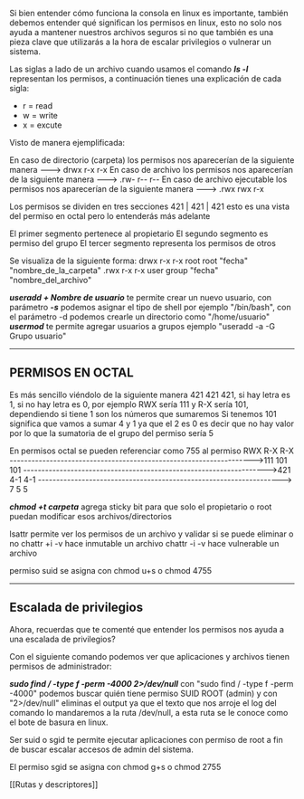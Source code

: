 Si bien entender cómo funciona la consola en linux es importante, también debemos entender qué significan los permisos en linux, esto no solo nos ayuda a mantener nuestros archivos seguros si no que también es una pieza clave que utilizarás a la hora de escalar privilegios o vulnerar un sistema.

Las siglas a lado de un archivo cuando usamos el comando __*ls -l*__ representan los permisos, a continuación tienes una explicación de cada sigla:

- r = read
- w = write
- x = excute 

Visto de manera ejemplificada:

En caso de directorio (carpeta) los permisos nos aparecerían de la siguiente manera ---> drwx r-x r-x
En caso de archivo los permisos nos aparecerían de la siguiente manera                    --->  .rw- r-- r--
En caso de archivo ejecutable los permisos nos aparecerían de la siguiente manera  --->  .rwx rwx r-x

Los permisos se dividen en tres secciones 421 | 421 | 421 esto es una vista del permiso en octal pero lo entenderás más adelante

El primer segmento pertenece al propietario 
El segundo segmento es permiso del grupo
El tercer segmento representa los permisos de otros

Se visualiza de la siguiente forma: 
drwx r-x r-x root root "fecha" "nombre_de_la_carpeta" 
.rwx r-x r-x user group "fecha" "nombre_del_archivo" 

*__useradd + Nombre de usuario__*  te permite crear un nuevo usuario, con parámetro *__-s__* podemos asignar el tipo de shell por ejemplo "/bin/bash", con el parámetro -d podemos crearle un directorio como "/home/usuario"
*__usermod__* te permite agregar usuarios a grupos ejemplo "useradd -a -G Grupo usuario"

------------------------------------------------------------------------------------
PERMISOS EN OCTAL
--------------------------------------------------------------------------------------------------------------------

Es más sencillo viéndolo de la siguiente manera 421 421 421, si hay letra es 1, si no hay letra es 0, por ejemplo RWX sería 111 y R-X sería 101, dependiendo si tiene 1 son los números que sumaremos
Si tenemos 101 significa que vamos a sumar 4 y 1 ya que el 2 es 0 es decir que no hay valor por lo que la sumatoria de el grupo del permiso sería 5

En permisos octal se pueden referenciar como 755 al permiso RWX R-X R-X
------------------------------------------------------------------->111   101 101
------------------------------------------------------------------->421   4-1  4-1
------------------------------------------------------------------->  7       5     5

*__chmod +t carpeta__*  agrega sticky bit para que solo el propietario o root puedan modificar esos archivos/directorios

lsattr permite ver los permisos de un archivo y validar si se puede eliminar o no
chattr +i -v  hace inmutable un archivo
chattr -i -v  hace vulnerable un archivo

permiso suid se asigna con chmod u+s o chmod 4755 

------------------------------------------------------------------------------------
Escalada de privilegios
--------------------------------------------------------------------------------------------------------------------

Ahora, recuerdas que te comenté que entender los permisos nos ayuda a una escalada de privilegios?

Con el siguiente comando podemos ver que aplicaciones y archivos tienen permisos de administrador:

*__sudo find / -type f -perm -4000 2>/dev/null__* con "sudo find / -type f -perm -4000" podemos buscar quién tiene permiso SUID ROOT (admin) y con "2>/dev/null" eliminas el output ya que el texto que nos arroje el log del comando lo mandaremos a la ruta /dev/null, a esta ruta se le conoce como el bote de basura en linux.

Ser suid o sgid te permite ejecutar aplicaciones con permiso de root a fin de buscar escalar accesos de admin del sistema. 

El permiso sgid se asigna con chmod g+s o chmod 2755 

[[Rutas y descriptores]]